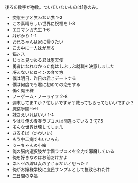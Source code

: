 後ろの数字が巻数。ついていないものは1巻のみ。

- 変態王子と笑わない猫 1-2
- この素晴らしい世界に祝福を 1-8
- エロマンガ先生 1-6
- 妹がかり 1-2
- お兄ちゃんは家に帰りたい
- この中に一人妹が居る
- 猫シス
- じっと見つめる君は堕天使
- 勇者になれなかった俺はしぶしぶ就職を決意しました
- 冴えないヒロインの育て方
- 僕は明日、昨日の君とデートする
- 僕は何度でも君に初めての恋をする
- 働く魔王様
- ノーゲーム・ノーライフ 2-8
- 週末してますか？忙しいですか？救ってもらってもいいですか？
- 魔装学園HxH
- 妹さえいればいい 1-4
- やはり俺の青春ラブコメは間違っている 3-7,7.5
- そんな世界は壊してしまえ
- さるそば（かわいい）
- もう中二病でもいいもん
- うーちゃんの小箱
- 俺の脳内選択肢が学園ラブコメを全力で邪魔している
- 俺を好きなのはお前だけかよ
- ネトゲの嫁は女の子じゃないと思った？
- 俺がお嬢様学校に庶民サンプルとして拉致られた件
- 三日間の幸福
